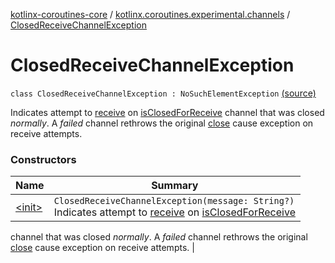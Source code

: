 [kotlinx-coroutines-core](../../index.md) / [kotlinx.coroutines.experimental.channels](../index.md) / [ClosedReceiveChannelException](.)

# ClosedReceiveChannelException

`class ClosedReceiveChannelException : NoSuchElementException` [(source)](http://github.com/kotlin/kotlinx.coroutines/tree/master/kotlinx-coroutines-core/src/main/kotlin/kotlinx/coroutines/experimental/channels/Channel.kt#L221)

Indicates attempt to [receive](../-receive-channel/receive.md) on [isClosedForReceive](../-receive-channel/is-closed-for-receive.md)
channel that was closed *normally*. A *failed* channel rethrows the original [close](../-send-channel/close.md) cause
exception on receive attempts.

### Constructors

| Name | Summary |
|---|---|
| [&lt;init&gt;](-init-.md) | `ClosedReceiveChannelException(message: String?)`<br>Indicates attempt to [receive](../-receive-channel/receive.md) on [isClosedForReceive](../-receive-channel/is-closed-for-receive.md)
channel that was closed *normally*. A *failed* channel rethrows the original [close](../-send-channel/close.md) cause
exception on receive attempts. |
